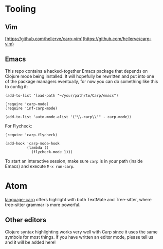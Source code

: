 # Tooling

## Vim
[https://github.com/hellerve/carp-vim](https://github.com/hellerve/carp-vim)

## Emacs
This repo contains a hacked-together Emacs package that depends on Clojure mode being installed.
It will hopefully be rewritten and put into one of the package managers eventually, for now you can do something like this to config it:

```
(add-to-list 'load-path "~/your/path/to/Carp/emacs")

(require 'carp-mode)
(require 'inf-carp-mode)

(add-to-list 'auto-mode-alist '("\\.carp\\'" . carp-mode))
```

For Flycheck:
```
(require 'carp-flycheck)

(add-hook 'carp-mode-hook
          (lambda ()
            (flycheck-mode 1)))
```

To start an interactive session, make sure `carp` is in your path (inside Emacs) and execute `M-x run-carp`.

# Atom
[language-carp](https://atom.io/packages/language-carp) offers highlight with both TextMate and Tree-sitter, where tree-sitter grammar is more powerful.

## Other editors
Clojure syntax highlighting works very well with Carp since it uses the same symbols for most things.
If you have written an editor mode, please tell us and it will be added here!
